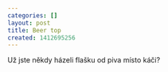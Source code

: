 ```yaml
---
categories: []
layout: post
title: Beer top
created: 1412695256
---
```

<p>Už jste někdy házeli flašku od piva místo káči?</p>

<p><div class="youtube-player" data-id="O1ndoxoC6cQ"></div><br />
<div class="youtube-player" data-id="UYk5qGjxthY"></div></p>
